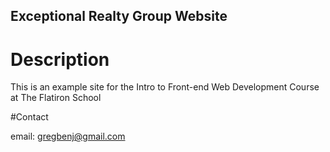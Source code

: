 Exceptional Realty Group Website
---

# Description

This is an example site for the Intro to Front-end Web Development Course at The Flatiron School

#Contact

email: gregbenj@gmail.com
